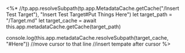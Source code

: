 <%*
//tp.app.resolveSubpath(tp.app.MetadataCache.getCache("/Insert Test Target"), "Insert Test Target#Put Things Here")
let target_path = "/Target.md"
let target_cache = await this.app.metadataCache.getCache(target_path)

console.log(this.app.metadataCache.resolveSubpath(target_cache, "#Here"))
//move cursor to that line
//insert tempate after cursor
%>